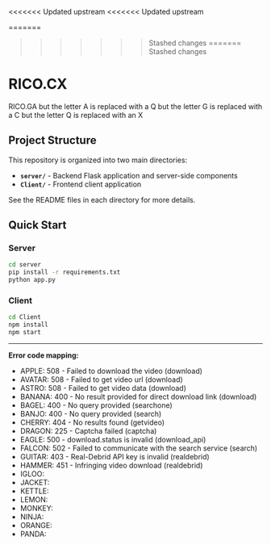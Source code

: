 <<<<<<< Updated upstream
<<<<<<< Updated upstream

=======
>>>>>>> Stashed changes
=======
>>>>>>> Stashed changes
# RICO.CX

RICO.GA but the letter A is replaced with a Q but the letter G is replaced with a C but the letter Q is replaced with an X

## Project Structure

This repository is organized into two main directories:

- **`server/`** - Backend Flask application and server-side components
- **`Client/`** - Frontend client application

See the README files in each directory for more details.

## Quick Start

### Server

```bash
cd server
pip install -r requirements.txt
python app.py
```

### Client

```bash
cd Client
npm install
npm start
```

---
**Error code mapping:**

- APPLE:  508 - Failed to download the video (download)
- AVATAR: 508 - Failed to get video url (download)
- ASTRO:  508 - Failed to get video data (download)
- BANANA: 400 - No result provided for direct download link (download)
- BAGEL:  400 - No query provided (searchone)
- BANJO:  400 - No query provided (search)
- CHERRY: 404 - No results found (getvideo)
- DRAGON: 225 - Captcha failed (captcha)
- EAGLE:  500 - download.status is invalid (download_api)
- FALCON: 502 - Failed to communicate with the search service (search)
- GUITAR: 403 - Real-Debrid API key is invalid (realdebrid)
- HAMMER: 451 - Infringing video download (realdebrid)
- IGLOO:  
- JACKET:
- KETTLE:
- LEMON:  
- MONKEY:
- NINJA:  
- ORANGE:
- PANDA:  
